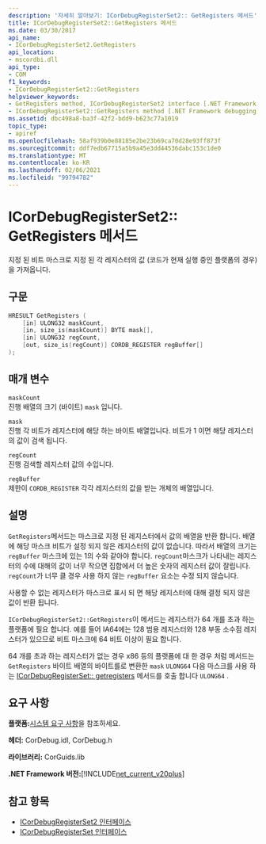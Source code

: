 ```yaml
---
description: '자세히 알아보기: ICorDebugRegisterSet2:: GetRegisters 메서드'
title: ICorDebugRegisterSet2::GetRegisters 메서드
ms.date: 03/30/2017
api_name:
- ICorDebugRegisterSet2.GetRegisters
api_location:
- mscordbi.dll
api_type:
- COM
f1_keywords:
- ICorDebugRegisterSet2::GetRegisters
helpviewer_keywords:
- GetRegisters method, ICorDebugRegisterSet2 interface [.NET Framework debugging]
- ICorDebugRegisterSet2::GetRegisters method [.NET Framework debugging]
ms.assetid: dbc498a8-ba3f-42f2-bdd9-b623c77a1019
topic_type:
- apiref
ms.openlocfilehash: 58af939b0e88185e2be23b69ca70d28e93ff873f
ms.sourcegitcommit: ddf7edb67715a5b9a45e3dd44536dabc153c1de0
ms.translationtype: MT
ms.contentlocale: ko-KR
ms.lasthandoff: 02/06/2021
ms.locfileid: "99794782"
---
```

# <a name="icordebugregisterset2getregisters-method"></a>ICorDebugRegisterSet2:: GetRegisters 메서드

지정 된 비트 마스크로 지정 된 각 레지스터의 값 (코드가 현재 실행 중인 플랫폼의 경우)을 가져옵니다.  
  
## <a name="syntax"></a>구문  
  
```cpp  
HRESULT GetRegisters (  
    [in] ULONG32 maskCount,  
    [in, size_is(maskCount)] BYTE mask[],  
    [in] ULONG32 regCount,  
    [out, size_is(regCount)] CORDB_REGISTER regBuffer[]  
);  
```  
  
## <a name="parameters"></a>매개 변수

 `maskCount`  
 진행 배열의 크기 (바이트) `mask` 입니다.  
  
 `mask`  
 진행 각 비트가 레지스터에 해당 하는 바이트 배열입니다. 비트가 1 이면 해당 레지스터의 값이 검색 됩니다.  
  
 `regCount`  
 진행 검색할 레지스터 값의 수입니다.  
  
 `regBuffer`  
 제한이 `CORDB_REGISTER` 각각 레지스터의 값을 받는 개체의 배열입니다.  
  
## <a name="remarks"></a>설명

 `GetRegisters`메서드는 마스크로 지정 된 레지스터에서 값의 배열을 반환 합니다. 배열에 해당 마스크 비트가 설정 되지 않은 레지스터의 값이 없습니다. 따라서 배열의 크기는 `regBuffer` 마스크에 있는 1의 수와 같아야 합니다. `regCount`마스크가 나타내는 레지스터의 수에 대해의 값이 너무 작으면 집합에서 더 높은 숫자의 레지스터 값이 잘립니다. `regCount`가 너무 클 경우 사용 하지 않는 `regBuffer` 요소는 수정 되지 않습니다.  
  
 사용할 수 없는 레지스터가 마스크로 표시 되 면 해당 레지스터에 대해 결정 되지 않은 값이 반환 됩니다.  
  
 `ICorDebugRegisterSet2::GetRegisters`이 메서드는 레지스터가 64 개를 초과 하는 플랫폼에 필요 합니다. 예를 들어 IA64에는 128 범용 레지스터와 128 부동 소수점 레지스터가 있으므로 비트 마스크에 64 비트 이상이 필요 합니다.  
  
 64 개를 초과 하는 레지스터가 없는 경우 x86 등의 플랫폼에 대 한 경우 처럼 메서드는 `GetRegisters` 바이트 배열의 바이트를로 변환한 `mask` `ULONG64` 다음 마스크를 사용 하는 [ICorDebugRegisterSet:: getregisters](icordebugregisterset-getregisters-method.md) 메서드를 호출 합니다 `ULONG64` .  
  
## <a name="requirements"></a>요구 사항

 **플랫폼:**[시스템 요구 사항](../../get-started/system-requirements.md)을 참조하세요.  
  
 **헤더:** CorDebug.idl, CorDebug.h  
  
 **라이브러리:** CorGuids.lib  
  
 **.NET Framework 버전:**[!INCLUDE[net_current_v20plus](../../../../includes/net-current-v20plus-md.md)]  
  
## <a name="see-also"></a>참고 항목

- [ICorDebugRegisterSet2 인터페이스](icordebugregisterset2-interface.md)
- [ICorDebugRegisterSet 인터페이스](icordebugregisterset-interface.md)
